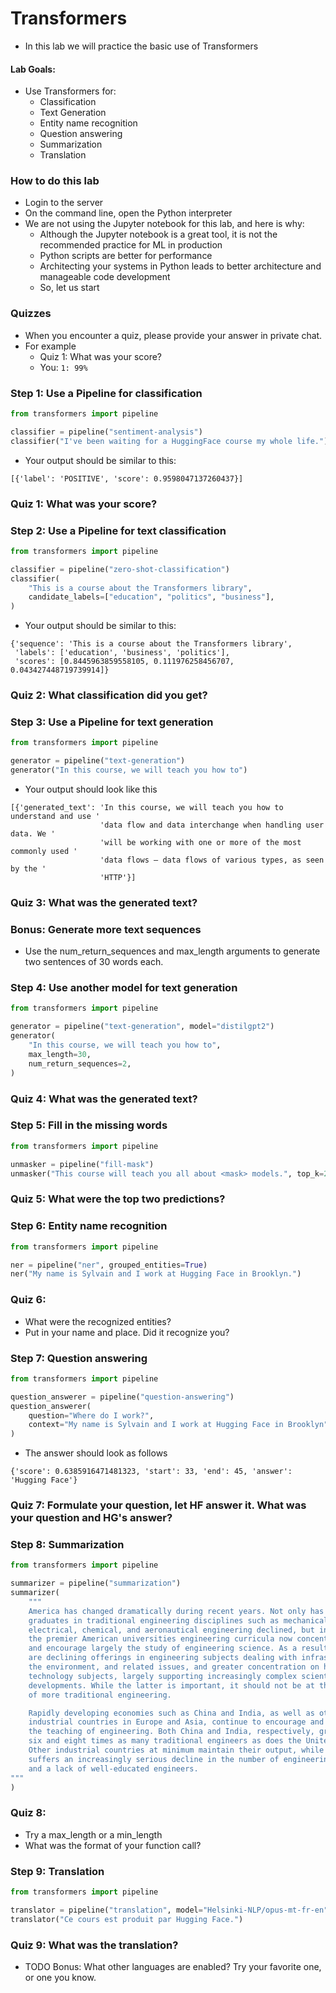 # Transformers

* In this lab we will practice the basic use of Transformers

#### Lab Goals:

* Use Transformers for:
  * Classification
  * Text Generation
  * Entity name recognition
  * Question answering
  * Summarization
  * Translation

### How to do this lab

* Login to the server
* On the command line, open the Python interpreter
* We are not using the Jupyter notebook for this lab, and here is why:
  * Although the Jupyter notebook is a great tool, it is not the recommended practice for ML in production
  * Python scripts are better for performance
  * Architecting your systems in Python leads to better architecture and manageable code development
  * So, let us start

### Quizzes
* When you encounter a quiz, please provide your answer in private chat.
* For example
  * Quiz 1: What was your score?
  * You: `1: 99%`

### Step 1: Use a Pipeline for classification

```python
from transformers import pipeline

classifier = pipeline("sentiment-analysis")
classifier("I've been waiting for a HuggingFace course my whole life.") 
```

* Your output should be similar to this:

```text
[{'label': 'POSITIVE', 'score': 0.9598047137260437}]
```

### Quiz 1: What was your score?

### Step 2: Use a Pipeline for text classification

```python
from transformers import pipeline

classifier = pipeline("zero-shot-classification")
classifier(
    "This is a course about the Transformers library",
    candidate_labels=["education", "politics", "business"],
)
```

* Your output should be similar to this:

```text
{'sequence': 'This is a course about the Transformers library',
 'labels': ['education', 'business', 'politics'],
 'scores': [0.8445963859558105, 0.111976258456707, 0.043427448719739914]}
```

### Quiz 2: What classification did you get?

### Step 3: Use a Pipeline for text generation

```python
from transformers import pipeline

generator = pipeline("text-generation")
generator("In this course, we will teach you how to")
```

* Your output should look like this
```text
[{'generated_text': 'In this course, we will teach you how to understand and use '
                    'data flow and data interchange when handling user data. We '
                    'will be working with one or more of the most commonly used '
                    'data flows — data flows of various types, as seen by the '
                    'HTTP'}]

```

### Quiz 3: What was the generated text?

### Bonus: Generate more text sequences

* Use the num_return_sequences and max_length arguments to generate two sentences of 30 words each.

### Step 4: Use another model for text generation

```python
from transformers import pipeline

generator = pipeline("text-generation", model="distilgpt2")
generator(
    "In this course, we will teach you how to",
    max_length=30,
    num_return_sequences=2,
)
```

### Quiz 4: What was the generated text?

### Step 5: Fill in the missing words

```python
from transformers import pipeline

unmasker = pipeline("fill-mask")
unmasker("This course will teach you all about <mask> models.", top_k=2)
```

### Quiz 5: What were the top two predictions?

### Step 6: Entity name recognition

```python
from transformers import pipeline

ner = pipeline("ner", grouped_entities=True)
ner("My name is Sylvain and I work at Hugging Face in Brooklyn.")
```

### Quiz 6: 
* What were the recognized entities?
* Put in your name and place. Did it recognize you?

### Step 7: Question answering

```python
from transformers import pipeline

question_answerer = pipeline("question-answering")
question_answerer(
    question="Where do I work?",
    context="My name is Sylvain and I work at Hugging Face in Brooklyn",
)
```

* The answer should look as follows

```text
{'score': 0.6385916471481323, 'start': 33, 'end': 45, 'answer': 'Hugging Face'}
```

### Quiz 7: Formulate your question, let HF answer it. What was your question and HG's answer?

### Step 8: Summarization

```python
from transformers import pipeline

summarizer = pipeline("summarization")
summarizer(
    """
    America has changed dramatically during recent years. Not only has the number of 
    graduates in traditional engineering disciplines such as mechanical, civil, 
    electrical, chemical, and aeronautical engineering declined, but in most of 
    the premier American universities engineering curricula now concentrate on 
    and encourage largely the study of engineering science. As a result, there 
    are declining offerings in engineering subjects dealing with infrastructure, 
    the environment, and related issues, and greater concentration on high 
    technology subjects, largely supporting increasingly complex scientific 
    developments. While the latter is important, it should not be at the expense 
    of more traditional engineering.

    Rapidly developing economies such as China and India, as well as other 
    industrial countries in Europe and Asia, continue to encourage and advance 
    the teaching of engineering. Both China and India, respectively, graduate 
    six and eight times as many traditional engineers as does the United States. 
    Other industrial countries at minimum maintain their output, while America 
    suffers an increasingly serious decline in the number of engineering graduates 
    and a lack of well-educated engineers.
"""
)
```

### Quiz 8: 
* Try a max_length or a min_length
* What was the format of your function call?


### Step 9: Translation

```python
from transformers import pipeline

translator = pipeline("translation", model="Helsinki-NLP/opus-mt-fr-en")
translator("Ce cours est produit par Hugging Face.")
```

### Quiz 9: What was the translation?
* TODO Bonus: What other languages are enabled? Try your favorite one, or one you know.